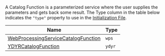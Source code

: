 A Catalog Function is a parameterized service where the user supplies the parameters and gets back some result. The Type column in the table below indicates the `"type"` property to use in the [Initialization File](../customizing/initialization-files.md).

  | Name | Type |
  |------|------|
  | [WebProcessingServiceCatalogFunction](catalog-type-details/wps.md) | `wps` |
| [YDYRCatalogFunction](catalog-type-details/ydyr.md) | `ydyr` |
